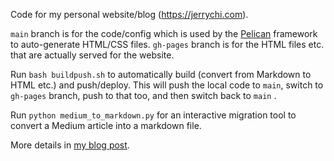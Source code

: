 Code for my personal website/blog (https://jerrychi.com).

`main` branch is for the code/config which is used by the [Pelican](https://blog.getpelican.com/) framework to auto-generate HTML/CSS files.
`gh-pages` branch is for the HTML files etc. that are actually served for the website.

Run `bash buildpush.sh` to automatically build (convert from Markdown to HTML etc.) and push/deploy. This will push the local code to `main`, switch to `gh-pages` branch, push to that too, and then switch back to `main` . 

Run `python medium_to_markdown.py` for an interactive migration tool to convert a Medium article into a markdown file.

More details in [my blog post](https://jerrychi.com/easy-blog-migration-from-medium-to-your-own-site-using-python.html).